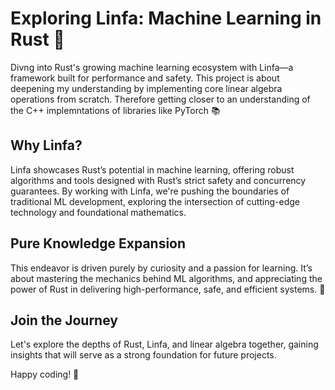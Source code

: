 # Exploring Linfa: Machine Learning in Rust 🚀

Divng into Rust's growing machine learning ecosystem with Linfa—a framework built for performance and safety. This project is about deepening my understanding by implementing core linear algebra operations from scratch. Therefore getting closer to an understanding of the C++ implemntations of libraries like PyTorch  📚

## Why Linfa?
Linfa showcases Rust’s potential in machine learning, offering robust algorithms and tools designed with Rust’s strict safety and concurrency guarantees. By working with Linfa, we're pushing the boundaries of traditional ML development, exploring the intersection of cutting-edge technology and foundational mathematics.

## Pure Knowledge Expansion
This endeavor is driven purely by curiosity and a passion for learning. It’s about mastering the mechanics behind ML algorithms, and appreciating the power of Rust in delivering high-performance, safe, and efficient systems. 🦀

## Join the Journey
Let's explore the depths of Rust, Linfa, and linear algebra together, gaining insights that will serve as a strong foundation for future projects.

Happy coding! 🎉